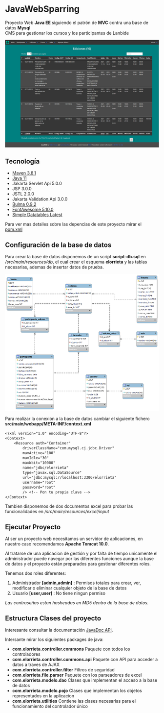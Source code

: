 # JavaWebSparring
Proyecto Web **Java EE** siguiendo el patrón de **MVC** contra una base de datos **Mysql**\
CMS para gestionar los cursos y los participantes de Lanbide

![screenshot 1]( /docs/resources/screenshot.png?raw=true)

## Tecnología
* [Maven 3.8.1](https://maven.apache.org/index.html)
* [Java 11](https://openjdk.java.net/projects/jdk/11/)
* Jakarta Servlet Api 5.0.0
* JSP 3.0.0
* JSTL 2.0.0
* Jakarta Validation Api 3.0.0
* [Bulma 0.9.2](https://bulma.io/)
* [FontAwesome 5.10.0](https://fontawesome.com/)
* [Simple Datatables Latest](https://github.com/fiduswriter/Simple-DataTables)

Para ver mas detalles sobre las depencias de este proyecto mirar el [pom.xml](https://github.com/elorrieta-errekamari-institutua/JavaWebSparring/blob/master/pom.xml)

## Configuración de la base de datos

Para crear la base de datos disponemos de un script **script-db.sql** en */src/main/resources/db*, el cual crear el esquema **elorrieta** y las tablas necesarias, ademas de insertar datos de prueba.

![esquemaDB]( /docs/resources/esquemaDB.png?raw=true)

Para realizar la conexión a la base de datos cambiar el siguiente fichero **src/main/webapp/META-INF/context.xml**

```
<?xml version="1.0" encoding="UTF-8"?>
<Context>
	<Resource auth="Container" 
	    driverClassName="com.mysql.cj.jdbc.Driver"
		maxActive="100" 
		maxIdle="30" 
		maxWait="10000" 
		name="jdbc/elorrieta"	 
		type="javax.sql.DataSource"
		url="jdbc:mysql://localhost:3306/elorrieta" 
		username="root"
		password="root" 
		/> <!-- Pon tu propia clave -->
</Context>	
```

Tambien disponemos de dos documentos excel para probar las funcionalidades en */src/main/resources/excel/input*

## Ejecutar Proyecto

Al ser un proyecto web necesitamos un servidor de aplicaciones, en nuestro caso recomendamos **Apache Tomcat 10.0**.

Al tratarse de una aplicacion de gestión y por falta de tiempo unicamente el administrador puede navegar por las diferentes funciones aunque la base de datos y el proyecto están preparados para gestionar diferentes roles.

Tenemos dos roles diferentes:

1. Administrador   **[admin,admin]** : Permisos totales para crear, ver, modificar o eliminar cualquier objeto de la base de datos
2. Usuario **[user,user]** : No tiene ningun permiso

*Las contraseñas estan hasheadas en MD5 dentro de la base de datos.*

## Estructura Clases del proyecto

Interesante consultar la documentación [JavaDoc API](https://elorrieta-errekamari-institutua.github.io/JavaWebSparring/).

Intersante mirar los siguientes packages de java:

* **com.elorrieta.controller.commons** Paquete con todos los controladores
* **com.elorrieta.controller.commons.api** Paquete con API para acceder a datos a traves de AJAX
* **com.elorrieta.controller.filter** Filtros de seguridad
* **com.elorrieta.file.parser**	Paquete con los parseadores de excel
* **com.elorrieta.modelo.dao** Clases que implementan el acceso a la base de datos
* **com.elorrieta.modelo.pojo** Clases que implementan los objetos representados en la aplicacion
* **com.elorrieta.utilities** Contiene las clases necesarias para el funcionamiento del controlador único

